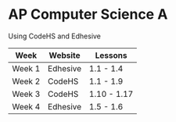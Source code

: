 # AP Computer Science A
Using CodeHS and Edhesive

| **Week** | **Website** | **Lessons** |
|-------------|------------|--------------|
| Week 1 | Edhesive | 1.1 - 1.4 |
| Week 2 | CodeHS | 1.1 - 1.9 |
| Week 3 | CodeHS | 1.10 - 1.17 |
| Week 4 | Edhesive | 1.5 - 1.6 |